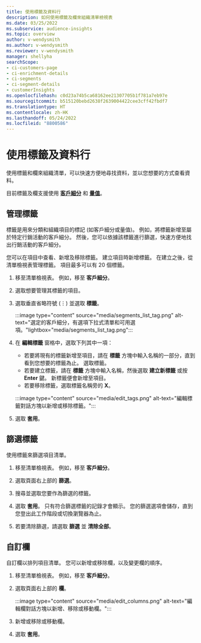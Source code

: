 ```yaml
---
title: 使用標籤及資料行
description: 如何使用標籤及欄來組織清單檢視表
ms.date: 03/25/2022
ms.subservice: audience-insights
ms.topic: overview
author: v-wendysmith
ms.author: v-wendysmith
ms.reviewer: v-wendysmith
manager: shellyha
searchScope:
- ci-customers-page
- ci-enrichment-details
- ci-segments
- ci-segment-details
- customerInsights
ms.openlocfilehash: c0d23a74b5ca68162ee21307705b1f781a7eb97e
ms.sourcegitcommit: b515120bebd2638f2639004422cee3cff42fbdf7
ms.translationtype: HT
ms.contentlocale: zh-HK
ms.lasthandoff: 05/24/2022
ms.locfileid: "8800586"
---
```

# <a name="work-with-tags-and-columns"></a>使用標籤及資料行

使用標籤和欄來組織清單，可以快速方便地尋找資料，並以您想要的方式查看資料。

目前標籤及欄支援使用 **[客戶細分](segments.md)** 和 **[量值](measures.md)**。

## <a name="manage-tags"></a>管理標籤

標籤是用來分類和組織項目的標記 (如客戶細分或量值)。 例如，將標籤新增至屬於特定行銷活動的客戶細分。 然後，您可以依據該標籤進行篩選，快速方便地找出行銷活動的客戶細分。

您可以在項目中查看、新增及移除標籤。 建立項目時新增標籤。 在建立之後，從清單檢視表管理標籤。 項目最多可以有 20 個標籤。

1. 移至清單檢視表。 例如，移至 **客戶細分**。

1. 選取想要管理其標籤的項目。

1. 選取垂直省略符號 (&vellip;) 並選取 **標籤**。

   :::image type="content" source="media/segments_list_tag.png" alt-text="選定的客戶細分，有選項下拉式清單和可用選項。"lightbox="media/segments_list_tag.png":::

1. 在 **編輯標籤** 窗格中，選取下列其中一項：

   - 若要將現有的標籤新增至項目，請在 **標籤** 方塊中輸入名稱的一部分，直到看到您想要的標籤為止。 選取標籤。
   - 若要建立標籤，請在 **標籤** 方塊中輸入名稱，然後選取 **建立新標籤** 或按 **Enter** 鍵。 新標籤便會新增至項目。
   - 若要移除標籤，選取標籤名稱旁的 **X**。

   :::image type="content" source="media/edit_tags.png" alt-text="編輯標籤對話方塊以新增或移除標籤。":::

1. 選取 **套用**。

## <a name="filter-on-tags"></a>篩選標籤

使用標籤來篩選項目清單。

1. 移至清單檢視表。 例如，移至 **客戶細分**。

1. 選取頁面右上部的 **篩選**。

1. 搜尋並選取您要作為篩選的標籤。

1. 選取 **套用**。 只有符合篩選標籤的記錄才會顯示。 您的篩選選項會儲存，直到您登出此工作階段或切換瀏覽器為止。

1. 若要清除篩選，請選取 **篩選** 並 **清除全部**。

## <a name="customize-columns"></a>自訂欄

自訂欄以排列項目清單。 您可以新增或移除欄，以及變更欄的順序。

1. 移至清單檢視表。 例如，移至 **客戶細分**。

1. 選取頁面右上部的 **欄**。

   :::image type="content" source="media/edit_columns.png" alt-text="編輯欄對話方塊以新增、移除或移動欄。":::

1. 新增或移除或移動欄。

1. 選取 **套用**。
